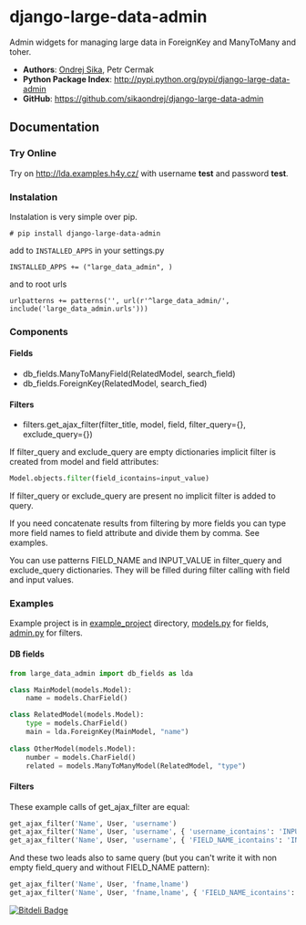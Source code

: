 django-large-data-admin
=======================

Admin widgets for managing large data in ForeignKey and ManyToMany and toher.


* __Authors__: [Ondrej Sika](http://ondrejsika.com/c.html), Petr Cermak
* __Python Package Index__: <http://pypi.python.org/pypi/django-large-data-admin>
* __GitHub__: <https://github.com/sikaondrej/django-large-data-admin>

## Documentation

### Try Online

Try on <http://lda.examples.h4y.cz/> with username __test__ and password __test__.

### Instalation

Instalation is very simple over pip.

    # pip install django-large-data-admin

add to `INSTALLED_APPS` in your settings.py

    INSTALLED_APPS += ("large_data_admin", )

and to root urls

    urlpatterns += patterns('', url(r'^large_data_admin/', include('large_data_admin.urls')))

### Components

#### Fields
* db_fields.ManyToManyField(RelatedModel, search_field)
* db_fields.ForeignKey(RelatedModel, search_fied)

#### Filters
* filters.get_ajax_filter(filter_title, model, field, filter_query={}, exclude_query={})

If filter_query and exclude_query are empty dictionaries implicit filter is created from model and field attributes:

``` python
Model.objects.filter(field_icontains=input_value)
```

If filter_query or exclude_query are present no implicit filter is added to query.

If you need concatenate results from filtering by more fields you can type more field names to field attribute and divide them by comma. See examples.

You can use patterns FIELD_NAME and INPUT_VALUE in filter_query and exclude_query dictionaries. They will be filled during filter calling with field and input values.

### Examples

Example project is in [example_project](example_project) directory, [models.py](example_project/lda_example/models.py) for fields, [admin.py](example_project/lda_example/admin.py) for filters.

#### DB fields

``` python
from large_data_admin import db_fields as lda

class MainModel(models.Model):
    name = models.CharField()

class RelatedModel(models.Model):
    type = models.CharField()
    main = lda.ForeignKey(MainModel, "name")
    
class OtherModel(models.Model):
    number = models.CharField()
    related = models.ManyToManyModel(RelatedModel, "type")
```

#### Filters

These example calls of get_ajax_filter are equal:

``` python
get_ajax_filter('Name', User, 'username')
get_ajax_filter('Name', User, 'username', { 'username_icontains': 'INPUT_VALUE' })
get_ajax_filter('Name', User, 'username', { 'FIELD_NAME_icontains': 'INPUT_VALUE' })
```

And these two leads also to same query (but you can't write it with non empty field_query and without FIELD_NAME pattern):

``` python
get_ajax_filter('Name', User, 'fname,lname')
get_ajax_filter('Name', User, 'fname,lname', { 'FIELD_NAME_icontains': 'INPUT_VALUE' })
```


[![Bitdeli Badge](https://d2weczhvl823v0.cloudfront.net/ondrejsika/django-large-data-admin/trend.png)](https://bitdeli.com/free "Bitdeli Badge")

